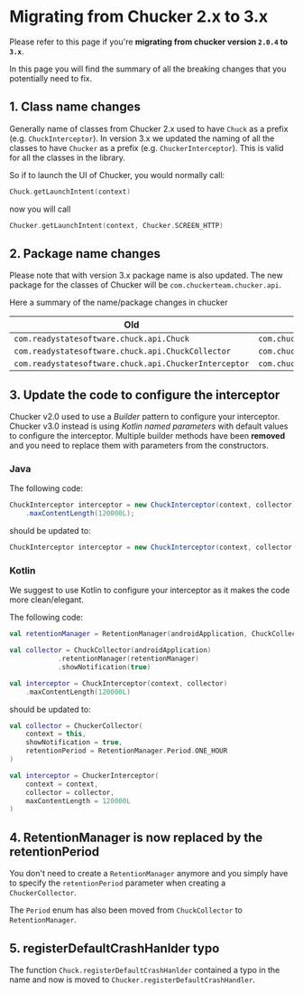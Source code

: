# Migrating from Chucker 2.x to 3.x

Please refer to this page if you're **migrating from chucker version `2.0.4` to `3.x`**.

In this page you will find the summary of all the breaking changes that you potentially need to fix.

## 1. Class name changes

Generally name of classes from Chucker 2.x used to have `Chuck` as a prefix (e.g. `ChuckInterceptor`). In version 3.x we updated the naming of all the classes to have `Chucker` as a prefix (e.g. `ChuckerInterceptor`). This is valid for all the classes in the library.

So if to launch the UI of Chucker, you would normally call:

```kotlin
Chuck.getLaunchIntent(context)
```

now you will call

```kotlin
Chucker.getLaunchIntent(context, Chucker.SCREEN_HTTP)
```

## 2. Package name changes

Please note that with version 3.x package name is also updated. The new package for the classes of Chucker will be `com.chuckerteam.chucker.api`.

Here a summary of the name/package changes in chucker

| Old | New |
| --- | --- |
| `com.readystatesoftware.chuck.api.Chuck` | `com.chuckerteam.chucker.api.Chucker` |
| `com.readystatesoftware.chuck.api.ChuckCollector` | `com.chuckerteam.chucker.api.ChuckerCollector` |
| `com.readystatesoftware.chuck.api.ChuckerInterceptor` | `com.chuckerteam.chucker.api.ChuckerInterceptor` |

## 3. Update the code to configure the interceptor

Chucker v2.0 used to use a _Builder_ pattern to configure your interceptor. Chucker v3.0 instead is using _Kotlin named parameters_ with default values to configure the interceptor. Multiple builder methods have been **removed** and you need to replace them with parameters from the constructors.

### Java

The following code:

```java
ChuckInterceptor interceptor = new ChuckInterceptor(context, collector)
    .maxContentLength(120000L);
```

should be updated to:

```java
ChuckInterceptor interceptor = new ChuckInterceptor(context, collector, 120000)
```

### Kotlin

We suggest to use Kotlin to configure your interceptor as it makes the code more clean/elegant.

The following code:

```kotlin
val retentionManager = RetentionManager(androidApplication, ChuckCollector.Period.ONE_HOUR)

val collector = ChuckCollector(androidApplication)
            .retentionManager(retentionManager)
            .showNotification(true)

val interceptor = ChuckInterceptor(context, collector)
    .maxContentLength(120000L)
```

should be updated to:

```kotlin
val collector = ChuckerCollector(
    context = this,
    showNotification = true,
    retentionPeriod = RetentionManager.Period.ONE_HOUR
)

val interceptor = ChuckerInterceptor(
    context = context,
    collector = collector,
    maxContentLength = 120000L
)
```

## 4. RetentionManager is now replaced by the retentionPeriod

You don't need to create a `RetentionManager` anymore and you simply have to specify the `retentionPeriod` parameter when creating a `ChuckerCollector`.

The `Period` enum has also been moved from `ChuckCollector` to `RetentionManager`.

## 5. registerDefaultCrashHanlder typo

The function `Chuck.registerDefaultCrashHanlder` contained a typo in the name and now is moved to `Chucker.registerDefaultCrashHandler`.
